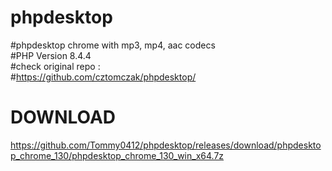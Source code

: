 # phpdesktop
#phpdesktop chrome with mp3, mp4, aac codecs<br />
#PHP Version 8.4.4<br />
#check original repo :<br />
#https://github.com/cztomczak/phpdesktop/<br />
# DOWNLOAD
https://github.com/Tommy0412/phpdesktop/releases/download/phpdesktop_chrome_130/phpdesktop_chrome_130_win_x64.7z
